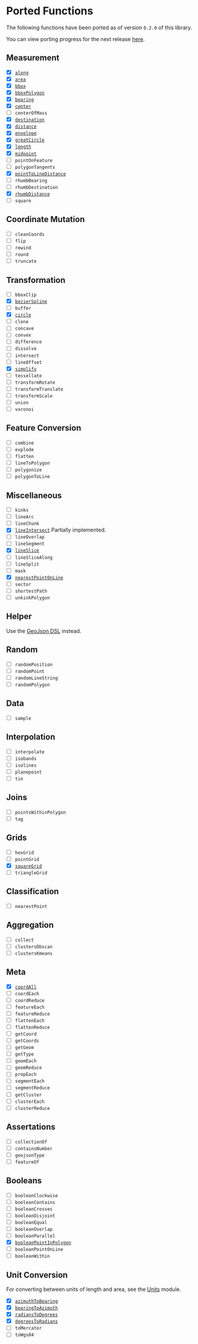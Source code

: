 # Ported Functions

The following functions have been ported as of version `0.2.0` of this library.

You can view porting progress for the next release
[here](https://github.com/maplibre/spatial-k/milestone/1).

## Measurement

- [x] [`along`](./api/turf/org.maplibre.spatialk.turf.measurement/along.html)
- [x] [`area`](./api/turf/org.maplibre.spatialk.turf.measurement/area.html)
- [x] [`bbox`](./api/turf/org.maplibre.spatialk.turf.measurement/bbox.html)
- [x] [`bboxPolygon`](./api/turf/org.maplibre.spatialk.turf.measurement/bbox-polygon.html)
- [x] [`bearing`](./api/turf/org.maplibre.spatialk.turf.measurement/bearing.html)
- [x] [`center`](./api/turf/org.maplibre.spatialk.turf.measurement/center.html)
- [ ] `centerOfMass`
- [x] [`destination`](./api/turf/org.maplibre.spatialk.turf.measurement/destination.html)
- [x] [`distance`](./api/turf/org.maplibre.spatialk.turf.measurement/distance.html)
- [x] [`envelope`](./api/turf/org.maplibre.spatialk.turf.measurement/envelope.html)
- [x] [`greatCircle`](./api/turf/org.maplibre.spatialk.turf.measurement/great-circle.html)
- [x] [`length`](./api/turf/org.maplibre.spatialk.turf.measurement/length.html)
- [x] [`midpoint`](./api/turf/org.maplibre.spatialk.turf.measurement/midpoint.html)
- [ ] `pointOnFeature`
- [ ] `polygonTangents`
- [x] [`pointToLineDistance`](./api/turf/org.maplibre.spatialk.turf.measurement/point-to-line-distance.html)
- [ ] `rhumbBearing`
- [ ] `rhumbDestination`
- [x] [`rhumbDistance`](./api/turf/org.maplibre.spatialk.turf.measurement/rhumb-distance.html)
- [ ] `square`

## Coordinate Mutation

- [ ] `cleanCoords`
- [ ] `flip`
- [ ] `rewind`
- [ ] `round`
- [ ] `truncate`

## Transformation

- [ ] `bboxClip`
- [x] [`bezierSpline`](./api/turf/org.maplibre.spatialk.turf.transformation/bezier-spline.html)
- [ ] `buffer`
- [x] [`circle`](./api/turf/org.maplibre.spatialk.turf.transformation/circle.html)
- [ ] `clone`
- [ ] `concave`
- [ ] `convex`
- [ ] `difference`
- [ ] `dissolve`
- [ ] `intersect`
- [ ] `lineOffset`
- [x] [`simplify`](./api/turf/org.maplibre.spatialk.turf.transformation/simplify.html)
- [ ] `tessellate`
- [ ] `transformRotate`
- [ ] `transformTranslate`
- [ ] `transformScale`
- [ ] `union`
- [ ] `voronoi`

## Feature Conversion

- [ ] `combine`
- [ ] `explode`
- [ ] `flatten`
- [ ] `lineToPolygon`
- [ ] `polygonize`
- [ ] `polygonToLine`

## Miscellaneous

- [ ] `kinks`
- [ ] `lineArc`
- [ ] `lineChunk`
- [x] [`lineIntersect`](./api/turf/org.maplibre.spatialk.turf.misc/line-intersect.html)
      Partially implemented.
- [ ] `lineOverlap`
- [ ] `lineSegment`
- [x] [`lineSlice`](./api/turf/org.maplibre.spatialk.turf.misc/line-slice.html)
- [ ] `lineSliceAlong`
- [ ] `lineSplit`
- [ ] `mask`
- [x] [`nearestPointOnLine`](./api/turf/org.maplibre.spatialk.turf.misc/nearest-point-on-line.html)
- [ ] `sector`
- [ ] `shortestPath`
- [ ] `unkinkPolygon`

## Helper

Use the [GeoJson DSL](./geojson.md#geojson-dsl) instead.

## Random

- [ ] `randomPosition`
- [ ] `randomPoint`
- [ ] `randomLineString`
- [ ] `randomPolygon`

## Data

- [ ] `sample`

## Interpolation

- [ ] `interpolate`
- [ ] `isobands`
- [ ] `isolines`
- [ ] `planepoint`
- [ ] `tin`

## Joins

- [ ] `pointsWithinPolygon`
- [ ] `tag`

## Grids

- [ ] `hexGrid`
- [ ] `pointGrid`
- [x] [`squareGrid`](./api/turf/org.maplibre.spatialk.turf.grids/square-grid.html)
- [ ] `triangleGrid`

## Classification

- [ ] `nearestPoint`

## Aggregation

- [ ] `collect`
- [ ] `clustersDbscan`
- [ ] `clustersKmeans`

## Meta

- [x] [`coordAll`](./api/turf/org.maplibre.spatialk.turf.meta/coord-all.html)
- [ ] `coordEach`
- [ ] `coordReduce`
- [ ] `featureEach`
- [ ] `featureReduce`
- [ ] `flattenEach`
- [ ] `flattenReduce`
- [ ] `getCoord`
- [ ] `getCoords`
- [ ] `getGeom`
- [ ] `getType`
- [ ] `geomEach`
- [ ] `geomReduce`
- [ ] `propEach`
- [ ] `segmentEach`
- [ ] `segmentReduce`
- [ ] `getCluster`
- [ ] `clusterEach`
- [ ] `clusterReduce`

## Assertations

- [ ] `collectionOf`
- [ ] `containsNumber`
- [ ] `geojsonType`
- [ ] `featureOf`

## Booleans

- [ ] `booleanClockwise`
- [ ] `booleanContains`
- [ ] `booleanCrosses`
- [ ] `booleanDisjoint`
- [ ] `booleanEqual`
- [ ] `booleanOverlap`
- [ ] `booleanParallel`
- [x] [`booleanPointInPolygon`](./api/turf/org.maplibre.spatialk.turf.booleans/point-in-polygon.html)
- [ ] `booleanPointOnLine`
- [ ] `booleanWithin`

## Unit Conversion

For converting between units of length and area, see the [Units](./units.md)
module.

- [x] [`azimuthToBearing`](./api/turf/org.maplibre.spatialk.turf.unitconversion/azimuth-to-bearing.html)
- [x] [`bearingToAzimuth`](./api/turf/org.maplibre.spatialk.turf.unitconversion/bearing-to-azimuth.html)
- [x] [`radiansToDegrees`](./api/turf/org.maplibre.spatialk.turf.unitconversion/radians-to-degrees.html)
- [x] [`degreesToRadians`](./api/turf/org.maplibre.spatialk.turf.unitconversion/degrees-to-radians.html)
- [ ] `toMercator`
- [ ] `toWgs84`
